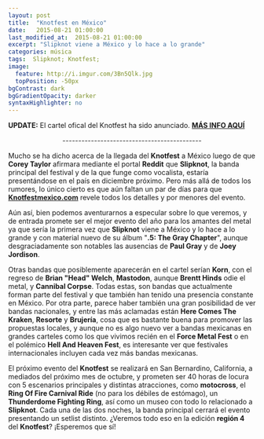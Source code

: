 ```yaml
---
layout: post
title:  "Knotfest en México"
date:   2015-08-21 01:00:00
last_modified_at:  2015-08-21 01:00:00
excerpt: "Slipknot viene a México y lo hace a lo grande"
categories: música
tags:  Slipknot; Knotfest; 
image:
  feature: http://i.imgur.com/3Bn5Qlk.jpg
  topPosition: -50px
bgContrast: dark
bgGradientOpacity: darker
syntaxHighlighter: no
---
```


**UPDATE:** El cartel ofical del Knotfest ha sido anunciado. [**MÁS INFO AQUÍ**](http://15khz.com.mx/Knotfest-lineup/)

<center>--------------------------------------------</center>

Mucho se ha dicho acerca de la llegada del **Knotfest** a México luego de que **Corey Taylor** afirmara mediante el portal **Reddit** que **Slipknot**, la banda principal del festival y de la que funge como vocalista, estaría presentándose en el país en diciembre próximo. Pero más allá de todos los rumores, lo único cierto es que aún faltan un par de días para que [**Knotfestmexico.com**](http://www.knotfestmexico.com/) revele todos los detalles y por menores del evento.

Aún así, bien podemos aventurarnos a especular sobre lo que veremos, y de entrada promete ser el mejor evento del año para los amantes del metal ya que sería la primera vez que **Slipknot** viene a México y lo hace a lo grande y con material nuevo de su álbum "**.5: The Gray Chapter**", aunque desgraciadamente son notables las ausencias de **Paul Gray** y de **Joey Jordison**. 

Otras bandas que posiblemente aparecerán en el cartel serían **Korn**, con el regreso de **Brian "Head" Welch**, **Mastodon**, aunque **Brentt Hinds** odie el metal, y **Cannibal Corpse**. Todas estas, son bandas que actualmente forman parte del festival y que también han tenido una presencia constante en México. Por otra parte, parece haber también una gran posibilidad de ver bandas nacionales, y entre las más aclamadas están **Here Comes The Kraken**, **Resorte** y **Brujería**, cosa que es bastante buena para promover las propuestas locales, y aunque no es algo nuevo ver a bandas mexicanas en grandes carteles como los que vivimos recién en el **Force Metal Fest** o en el polémico **Hell And Heaven Fest**, es interesante ver que festivales internacionales incluyen cada vez más bandas mexicanas.

El próximo evento del **Knotfest** se realizará en San Bernardino, California, a mediados del próximo mes de octubre, y prometen ser 40 horas de locura con 5 escenarios principales y distintas atracciones, como **motocross**, el **Ring Of Fire Carnival Ride** (no para los débiles de estómago), un **Thunderdome Fighting Ring**, así como un museo con todo lo relacionado a **Slipknot**. Cada una de las dos noches, la banda principal cerrará el evento presentando un setlist distinto. ¿Veremos todo eso en la edición **región 4** del **Knotfest**? ¡Esperemos que sí!

